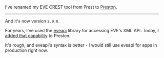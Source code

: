 I've renamed my EVE CREST tool from Prest to [Preston](https://pypi.python.org/pypi/Preston/).

---

And it's now version `2.0.0`.

For years, I've used the [eveapi](https://github.com/ntt/eveapi) library for accessing EVE's XML API. Today, I [added that capability](https://git.celeodor.com/Celeo/Preston/commit/2284b0a5adbcfa96fd8b102c36b4ce85eafb549a) to Preston.

It's rough, and eveapi's syntax is better - I would still use eveapi for apps in production right now.